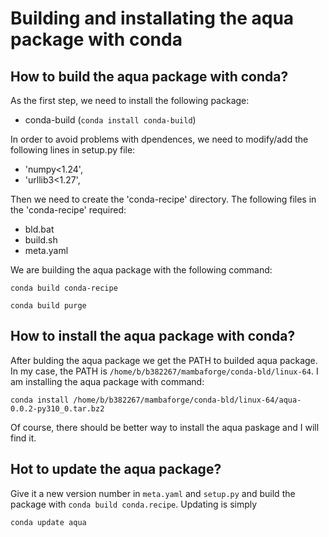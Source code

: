 # Building and installating the aqua package with conda 

## How to build the aqua package with conda?

As the first step, we need to install the following package:
- conda-build (``` conda install conda-build ```)


In order to avoid problems with dpendences, we need to modify/add the following lines in setup.py file:
 - 'numpy<1.24',
 - 'urllib3<1.27',


Then we need to create the 'conda-recipe' directory. The following files in the 'conda-recipe' required:
 - bld.bat  
 - build.sh  
 - meta.yaml

We are building the aqua package with the following command:
``` 
conda build conda-recipe
```

```
conda build purge 
``` 

## How to install the aqua package with conda?

After bulding the aqua package we get the PATH to builded aqua package.
In my case, the PATH is ``` /home/b/b382267/mambaforge/conda-bld/linux-64 ```.
I am installing the aqua package with command:
```
conda install /home/b/b382267/mambaforge/conda-bld/linux-64/aqua-0.0.2-py310_0.tar.bz2
```

Of course, there should be better way to install the aqua paskage and I will find it.

## Hot to update the aqua package?

Give it a new version number in ``` meta.yaml ``` and ``` setup.py ``` and build the package with ``` conda build conda.recipe ```.
Updating is simply
```
conda update aqua
```
  

